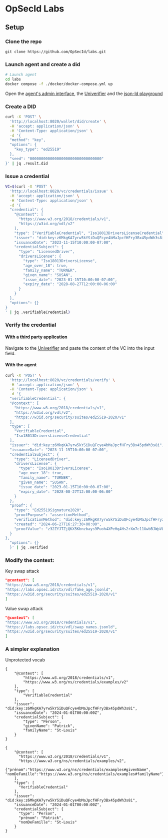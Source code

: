 # OpSecId Labs


## Setup

### Clone the repo
```
git clone https://github.com/OpSecId/labs.git
```

### Launch agent and create a did
```bash
# Launch agent
cd labs
docker compose -f ./docker/docker-compose.yml up
```

Open the [agent's admin interface](http://localhost:8020), the [Univerifier](https://univerifier.io/) and the [json-ld playground](https://json-ld.org/playground/)

### Create a DID
```bash
curl -X 'POST' \
  'http://localhost:8020/wallet/did/create' \
  -H 'accept: application/json' \
  -H 'Content-Type: application/json' \
  -d '{
  "method": "key",
  "options": {
    "key_type": "ed25519"
  },
  "seed": "00000000000000000000000000000000"
}' | jq .result.did

```

### Issue a credential
```bash
VC=$(curl -X 'POST' \
  'http://localhost:8020/vc/credentials/issue' \
  -H 'accept: application/json' \
  -H 'Content-Type: application/json' \
  -d '{
  "credential": {
    "@context": [
      "https://www.w3.org/2018/credentials/v1",
      "https://w3id.org/vdl/v2"
    ],
    "type": ["VerifiableCredential", "Iso18013DriversLicenseCredential"],
    "issuer": "did:key:z6MkgKA7yrw5kYSiDuQFcye4bMaJpcfHFry3Bx45pdWh3s8i",
    "issuanceDate": "2023-11-15T10:00:00-07:00",
    "credentialSubject": {
      "type": "LicensedDriver",
      "driversLicense": {
        "type": "Iso18013DriversLicense",
        "age_over_18": true,
        "family_name": "TURNER",
        "given_name": "SUSAN",
        "issue_date": "2023-01-15T10:00:00-07:00",
        "expiry_date": "2028-08-27T12:00:00-06:00"
      }
    }
  },
  "options": {}
}
' | jq .verifiableCredential)

```

### Verify the credential

#### With a third party application
Navigate to the [Univerifier](https://univerifier.io/) and paste the content of the VC into the input field.

#### With the agent
```bash
curl -X 'POST' \
  'http://localhost:8020/vc/credentials/verify' \
  -H 'accept: application/json' \
  -H 'Content-Type: application/json' \
  -d '{ 
  "verifiableCredential": {
  "@context": [
    "https://www.w3.org/2018/credentials/v1",
    "https://w3id.org/vdl/v2",
    "https://w3id.org/security/suites/ed25519-2020/v1"
  ],
  "type": [
    "VerifiableCredential",
    "Iso18013DriversLicenseCredential"
  ],
  "issuer": "did:key:z6MkgKA7yrw5kYSiDuQFcye4bMaJpcfHFry3Bx45pdWh3s8i",
  "issuanceDate": "2023-11-15T10:00:00-07:00",
  "credentialSubject": {
    "type": "LicensedDriver",
    "driversLicense": {
      "type": "Iso18013DriversLicense",
      "age_over_18": true,
      "family_name": "TURNER",
      "given_name": "SUSAN",
      "issue_date": "2023-01-15T10:00:00-07:00",
      "expiry_date": "2028-08-27T12:00:00-06:00"
    }
  },
  "proof": {
    "type": "Ed25519Signature2020",
    "proofPurpose": "assertionMethod",
    "verificationMethod": "did:key:z6MkgKA7yrw5kYSiDuQFcye4bMaJpcfHFry3Bx45pdWh3s8i#z6MkgKA7yrw5kYSiDuQFcye4bMaJpcfHFry3Bx45pdWh3s8i",
    "created": "2024-06-27T16:27:30+00:00",
    "proofValue": "z32ZYJTZjQKX5Kbnzbays9Puoh4XPeHq4Hs2rXm7c11UwbBJWpVLYpJCUVNJunUXHGE1UE4ndZqvdQbGS7FZ4rmsm"
  }
},
  "options": {}
  }' | jq .verified


```
### Modify the context:
Key swap attack
```json
"@context": [
"https://www.w3.org/2018/credentials/v1",
"https://labs.opsec.id/ctx/vdl/fake_age.jsonld",
"https://w3id.org/security/suites/ed25519-2020/v1"
]
```

Value swap attack
```json
"@context": [
"https://www.w3.org/2018/credentials/v1",
"https://labs.opsec.id/ctx/vdl/swap_names.jsonld",
"https://w3id.org/security/suites/ed25519-2020/v1"
]
```



### A simpler explanation
Unprotected vocab
```
{
    "@context": [
        "https://www.w3.org/2018/credentials/v1",
        "https://www.w3.org/ns/credentials/examples/v2"
    ],
    "type": [
        "VerifiableCredential"
    ],
    "issuer": "did:key:z6MkgKA7yrw5kYSiDuQFcye4bMaJpcfHFry3Bx45pdWh3s8i",
    "issuanceDate": "2024-01-01T00:00:00Z",
    "credentialSubject": {
        "type": "Person",
        "givenName": "Patrick",    
        "familyName": "St-Louis"
    }
}
```
```
{
    "@context": [
      "https://www.w3.org/2018/credentials/v1",
      "https://www.w3.org/ns/credentials/examples/v2",
      {"prénom":"https://www.w3.org/ns/credentials/examples#givenName", "nomDeFamille":"https://www.w3.org/ns/credentials/examples#familyName"}
    ],
    "type": [
      "VerifiableCredential"
    ],
    "issuer": "did:key:z6MkgKA7yrw5kYSiDuQFcye4bMaJpcfHFry3Bx45pdWh3s8i",
    "issuanceDate": "2024-01-01T00:00:00Z",
    "credentialSubject": {
      "type": "Person",
      "prénom": "Patrick",    
      "nomDeFamille": "St-Louis"
    }
}
```